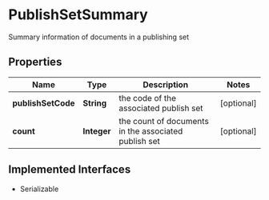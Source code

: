 

# PublishSetSummary

Summary information of documents in a publishing set

## Properties

| Name | Type | Description | Notes |
|------------ | ------------- | ------------- | -------------|
|**publishSetCode** | **String** | the code of the associated publish set |  [optional] |
|**count** | **Integer** | the count of documents in the associated publish set |  [optional] |


## Implemented Interfaces

* Serializable


